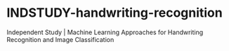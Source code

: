 # INDSTUDY-handwriting-recognition
Independent Study | Machine Learning Approaches for Handwriting Recognition and Image Classification
